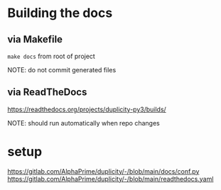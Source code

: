 # Building the docs

## via Makefile

`make docs` from root of project

NOTE: do not commit generated files

## via ReadTheDocs

https://readthedocs.org/projects/duplicity-py3/builds/

NOTE: should run automatically when repo changes

# setup

https://gitlab.com/AlphaPrime/duplicity/-/blob/main/docs/conf.py
https://gitlab.com/AlphaPrime/duplicity/-/blob/main/readthedocs.yaml
